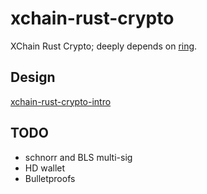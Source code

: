 # xchain-rust-crypto
XChain Rust Crypto;
deeply depends on [ring](https://github.com/briansmith/ring).
## Design
[xchain-rust-crypto-intro](./xchain-rust-crypto-intrro.pdf)

## TODO
* schnorr and BLS multi-sig
* HD wallet
* Bulletproofs


